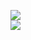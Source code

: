 [![](https://img.shields.io/badge/Made%20With-Github%20Spray-lightgrey.svg?style=for-the-badge&logo=github)](https://github.com/Annihil/github-spray#22514)  
[![](https://i.imgur.com/2DrTn0Z.gif)](https://github.com/Annihil/github-spray)